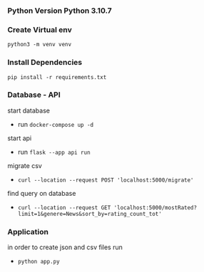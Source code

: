### Python Version Python 3.10.7
### Create Virtual env
```python3 -m venv venv```

### Install Dependencies
```pip install -r requirements.txt```

### Database - API

start database
- run 
```docker-compose up -d```

start api
- run ```flask --app api run```

migrate csv
- ```curl --location --request POST 'localhost:5000/migrate'```

find query on database
- ```curl --location --request GET 'localhost:5000/mostRated?limit=1&genere=News&sort_by=rating_count_tot'```

### Application
in order to create json and csv files run 
- ```python app.py```